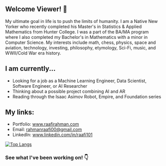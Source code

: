 ## Welcome Viewer! 👋

My ultimate goal in life is to push the limits of humanity. I am a Native New Yorker who recently completed his Master's in Statistics & Applied Mathematics from Hunter College. I was a part of the BA/MA program where I also completed my Bachelor's in Mathematics with a minor in Computer Science. My interests include math, chess, physics, space and aviation, technology, investing, philosophy, etymology, Sci-Fi, music, and WWII/Cold War era history.

## I am currently...
- Looking for a job as a Machine Learning Engineer, Data Scientist, Software Engineer, or AI Researcher
- Thinking about a possible project combining AI and AR
- Reading through the Isaac Asimov Robot, Empire, and Foundation series

## My links:
- Portfolio: www.raafirahman.com
- Email: rahmanraafi00@gmail.com
- LinkedIn: www.linkedin.com/in/raafi101

[![Top Langs](https://github-readme-stats.vercel.app/api/top-langs/?username=Raafi101&layout=compact)](https://github.com/anuraghazra/github-readme-stats)

### See what I've been working on! 👇
